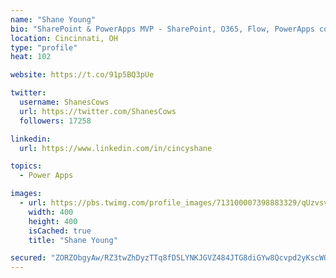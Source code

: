 ```yaml
---
name: "Shane Young"
bio: "SharePoint & PowerApps MVP - SharePoint, O365, Flow, PowerApps consulting? @PowerApps911 | Pure Snark? You found it."
location: Cincinnati, OH
type: "profile"
heat: 102

website: https://t.co/91p5BQ3pUe

twitter:
  username: ShanesCows
  url: https://twitter.com/ShanesCows
  followers: 17258

linkedin:
  url: https://www.linkedin.com/in/cincyshane

topics:
  - Power Apps

images:
  - url: https://pbs.twimg.com/profile_images/713100007398883329/qUzvsvQ3_400x400.jpg
    width: 400
    height: 400
    isCached: true
    title: "Shane Young"

secured: "ZORZObgyAw/RZ3twZhDyzTTq8fD5LYNKJGVZ484JTG8diGYw8Qcvpd2yKscWO9/4HAQVrIvzZT+RUaQ6C57VKsg1CeI4c8LcHR0AzpAli/3gwF4wpAJCp7EixW3zQlA1YqVF4F0334vzz6AAPhz0i7/HSKOi9MrexJv13gtKSVb8wpAN9ace93ANB4kFWKf08QvQUs1YwR1P9NOgmWnYCY7g6rpbcVztloew8hGjOsnp0jFrJCaaX1W7t5QlAnMWfq80LcvNlx3qWutbKWlerErnwlcireTo9cqG6akpSDUKv27cWWLnsSn7O/j5ncI7PG2PCem+vg6QJ26kLHPr9uEHLaXWqSMQEKEQn/I/Wi+7lRDMPpE0NBv+CUx1ndHuzBOBguVAkwxptINvGwbfdHhUIySHFlZid0iGwZxuUFs=;fdA8Dw4oTFg80NFtu0PbRg=="
---
```


